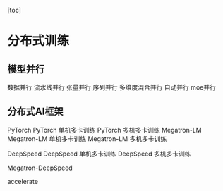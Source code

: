 [toc]

# 分布式训练

## 模型并行

数据并行 流水线并行 张量并行 序列并行 多维度混合并行 自动并行 moe并行

## 分布式AI框架

PyTorch PyTorch 单机多卡训练 PyTorch 多机多卡训练 Megatron-LM Megatron-LM 单机多卡训练 Megatron-LM 多机多卡训练

DeepSpeed DeepSpeed 单机多卡训练 DeepSpeed 多机多卡训练

Megatron-DeepSpeed

accelerate

